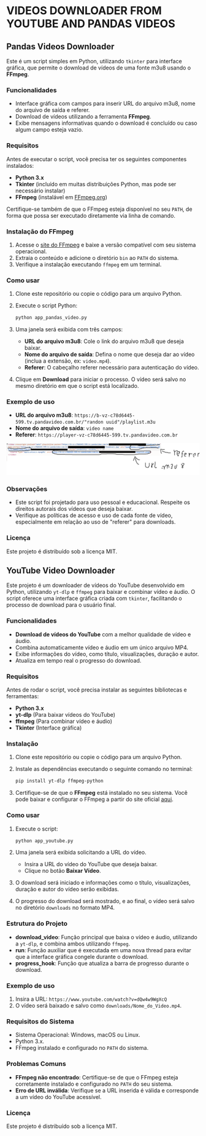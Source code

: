 # VIDEOS DOWNLOADER FROM YOUTUBE AND PANDAS VIDEOS

## Pandas Videos Downloader

Este é um script simples em Python, utilizando `tkinter` para interface gráfica, que permite o download de vídeos de uma fonte m3u8 usando o **FFmpeg**. 

### Funcionalidades
- Interface gráfica com campos para inserir URL do arquivo m3u8, nome do arquivo de saída e referer.
- Download de vídeos utilizando a ferramenta **FFmpeg**.
- Exibe mensagens informativas quando o download é concluído ou caso algum campo esteja vazio.

### Requisitos

Antes de executar o script, você precisa ter os seguintes componentes instalados:

- **Python 3.x**
- **Tkinter** (incluído em muitas distribuições Python, mas pode ser necessário instalar)
- **FFmpeg** (instalável em [FFmpeg.org](https://ffmpeg.org/download.html))
  
Certifique-se também de que o FFmpeg esteja disponível no seu `PATH`, de forma que possa ser executado diretamente via linha de comando.

### Instalação do FFmpeg

1. Acesse o [site do FFmpeg](https://ffmpeg.org/download.html) e baixe a versão compatível com seu sistema operacional.
2. Extraia o conteúdo e adicione o diretório `bin` ao `PATH` do sistema.
3. Verifique a instalação executando `ffmpeg` em um terminal.

### Como usar

1. Clone este repositório ou copie o código para um arquivo Python.
2. Execute o script Python:
   ```bash
   python app_pandas_video.py
   ```
3. Uma janela será exibida com três campos:
   - **URL do arquivo m3u8**: Cole o link do arquivo m3u8 que deseja baixar.
   - **Nome do arquivo de saída**: Defina o nome que deseja dar ao vídeo (inclua a extensão, ex: `video.mp4`).
   - **Referer**: O cabeçalho referer necessário para autenticação do vídeo.

4. Clique em **Download** para iniciar o processo. O vídeo será salvo no mesmo diretório em que o script está localizado.

### Exemplo de uso

- **URL do arquivo m3u8**: `https://b-vz-c78d6445-599.tv.pandavideo.com.br/"randon uuid"/playlist.m3u`
- **Nome do arquivo de saída**: `video name`
- **Referer**: `https://player-vz-c78d6445-599.tv.pandavideo.com.br`

![reference image](https://github.com/mangareira/download-video/blob/main/reference.png)

### Observações

- Este script foi projetado para uso pessoal e educacional. Respeite os direitos autorais dos vídeos que deseja baixar.
- Verifique as políticas de acesso e uso de cada fonte de vídeo, especialmente em relação ao uso de "referer" para downloads.

### Licença

Este projeto é distribuído sob a licença MIT.


## YouTube Video Downloader

Este projeto é um downloader de vídeos do YouTube desenvolvido em Python, utilizando `yt-dlp` e `ffmpeg` para baixar e combinar vídeo e áudio. O script oferece uma interface gráfica criada com `tkinter`, facilitando o processo de download para o usuário final.

### Funcionalidades

- **Download de vídeos do YouTube** com a melhor qualidade de vídeo e áudio.
- Combina automaticamente vídeo e áudio em um único arquivo MP4.
- Exibe informações do vídeo, como título, visualizações, duração e autor.
- Atualiza em tempo real o progresso do download.

### Requisitos

Antes de rodar o script, você precisa instalar as seguintes bibliotecas e ferramentas:

- **Python 3.x**
- **yt-dlp** (Para baixar vídeos do YouTube)
- **ffmpeg** (Para combinar vídeo e áudio)
- **Tkinter** (Interface gráfica)

### Instalação

1. Clone este repositório ou copie o código para um arquivo Python.
2. Instale as dependências executando o seguinte comando no terminal:
   ```bash
   pip install yt-dlp ffmpeg-python
   ```

3. Certifique-se de que o **FFmpeg** está instalado no seu sistema. Você pode baixar e configurar o FFmpeg a partir do site oficial [aqui](https://ffmpeg.org/download.html).

### Como usar

1. Execute o script:
   ```bash
   python app_youtube.py
   ```

2. Uma janela será exibida solicitando a URL do vídeo.
   - Insira a URL do vídeo do YouTube que deseja baixar.
   - Clique no botão **Baixar Vídeo**.

3. O download será iniciado e informações como o título, visualizações, duração e autor do vídeo serão exibidas.

4. O progresso do download será mostrado, e ao final, o vídeo será salvo no diretório `downloads` no formato MP4.

### Estrutura do Projeto

- **download_video**: Função principal que baixa o vídeo e áudio, utilizando a `yt-dlp`, e combina ambos utilizando `ffmpeg`.
- **run**: Função auxiliar que é executada em uma nova thread para evitar que a interface gráfica congele durante o download.
- **progress_hook**: Função que atualiza a barra de progresso durante o download.

### Exemplo de uso

1. Insira a URL: `https://www.youtube.com/watch?v=dQw4w9WgXcQ`
2. O vídeo será baixado e salvo como `downloads/Nome_do_Video.mp4`.

### Requisitos do Sistema

- Sistema Operacional: Windows, macOS ou Linux.
- Python 3.x.
- FFmpeg instalado e configurado no `PATH` do sistema.

### Problemas Comuns

- **FFmpeg não encontrado**: Certifique-se de que o FFmpeg esteja corretamente instalado e configurado no `PATH` do seu sistema.
- **Erro de URL inválida**: Verifique se a URL inserida é válida e corresponde a um vídeo do YouTube acessível.

### Licença

Este projeto é distribuído sob a licença MIT.